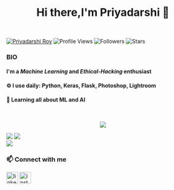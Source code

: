 
<h1 align="center">Hi there,I'm Priyadarshi 👋</h1>

<br>

[![Priyadarshi Roy](https://img.shields.io/badge/PRIYADARSHI-ROY-<COLOR>.svg)](https://shields.io/) ![Profile Views](https://komarev.com/ghpvc/?username=pro9714&color=green) ![Followers](https://img.shields.io/github/followers/proy9714) ![Stars](https://img.shields.io/github/stars/proy9714?label=Profile%20Stars&logo=Profile%20stars&logoColor=g) 

### BIO

#### I'm a *Machine Learning* and *Ethical-Hacking* enthusiast<br>
 
#### ⚙️ I use daily: Python, Keras, Flask, Photoshop, Lightroom<br>
#### 🌱 Learning all about ML and AI<br>

<br>

<p align="center">
  <a href="https://skillicons.dev">
    <img src="https://skillicons.dev/icons?i=py,tensorflow,flask,git,github,bootstrap,c,html,css,js,ts,jquery,vscode,linux,ps,discord" />
  </a>
</p>

![](https://github-readme-stats.vercel.app/api?username=proy9714&hide_border=false&include_all_commits=true&count_private=true&theme=dracula&show_icons=true)
![](https://github-readme-streak-stats.herokuapp.com/?user=proy9714&theme=light&hide_border=false)<br/>
![](https://github-readme-stats.vercel.app/api/top-langs/?username=proy9714&&theme=light&hide_border=false&include_all_commits=true&count_private=true&layout=compact)

### 📫 Connect with me
[<img src='https://cdn.jsdelivr.net/npm/simple-icons@3.0.1/icons/linkedin.svg' alt='linkedin' height='30'>](https://www.linkedin.com/in/priyadarshi-roy-047474148/) 
[<img src='https://cdn.jsdelivr.net/npm/simple-icons@3.0.1/icons/instagram.svg' alt='instagram' height='30'>](https://www.instagram.com/___priyadarshi___/)  
